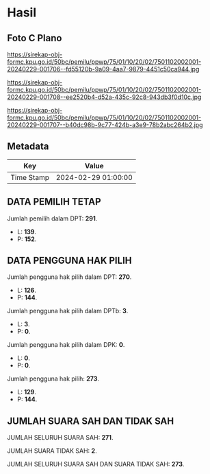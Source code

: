 # Hasil

## Foto C Plano

https://sirekap-obj-formc.kpu.go.id/50bc/pemilu/ppwp/75/01/10/20/02/7501102002001-20240229-001706--fd55120b-9a09-4aa7-9879-4451c50ca944.jpg

https://sirekap-obj-formc.kpu.go.id/50bc/pemilu/ppwp/75/01/10/20/02/7501102002001-20240229-001708--ee2520b4-d52a-435c-92c8-943db3f0d10c.jpg

https://sirekap-obj-formc.kpu.go.id/50bc/pemilu/ppwp/75/01/10/20/02/7501102002001-20240229-001707--b40dc98b-9c77-424b-a3e9-78b2abc264b2.jpg


## Metadata

| Key        | Value               |
| ---------- | ------------------- |
| Time Stamp | 2024-02-29 01:00:00 |


## DATA PEMILIH TETAP

Jumlah pemilih dalam DPT: **291**.
 * L: **139**.
 * P: **152**.

## DATA PENGGUNA HAK PILIH

Jumlah pengguna hak pilih dalam DPT: **270**.
 * L: **126**.
 * P: **144**.

Jumlah pengguna hak pilih dalam DPTb: **3**.
 * L: **3**.
 * P: **0**.

Jumlah pengguna hak pilih dalam DPK: **0**.
 * L: **0**.
 * P: **0**.

Jumlah pengguna hak pilih: **273**.
 * L: **129**.
 * P: **144**.

## JUMLAH SUARA SAH DAN TIDAK SAH

JUMLAH SELURUH SUARA SAH: **271**.

JUMLAH SUARA TIDAK SAH: **2**.

JUMLAH SELURUH SUARA SAH DAN SUARA TIDAK SAH: **273**.


